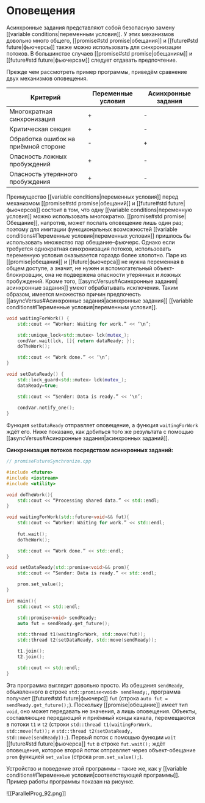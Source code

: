 
# Оповещения

Асинхронные задания представляют собой безопасную замену [[variable conditions|переменным условия]]. У этих механизмов довольно много общего, [[promise#std promise|обещания]] и [[future#std future|фьючерсы]] также можно использовать для синхронизации потоков. В большинстве случаев [[promise#std promise|обещаниям]] и [[future#std future|фьючерсам]] следует отдавать предпочтение.

Прежде чем рассмотреть пример программы, приведём сравнение двух механизмов оповещения.

| **Критерий**                         | **Переменные условия** | **Асинхронные задания** |
| ------------------------------------ | ---------------------- | ----------------------- |
| Многократная синхронизация           | +                      | -                       |
| Критическая секция                   | +                      | -                       |
| Обработка ошибок на приёмной стороне | -                      | +                       |
| Опасность ложных пробуждений         | +                      | -                       |
| Опасность утерянного пробуждения     | +                      | -                       |

Преимущество [[variable conditions|переменных условия]] перед механизмом [[promise#std promise|обещаний]] и [[future#std future|фьючерсов]] состоит в том, что одну [[variable conditions|переменную условия]] можно использовать многократно. [[promise#std promise|Обещание]], напротив, может послать оповещение лишь один раз; поэтому для имитации функциональных возможностей [[variable conditions#Переменные условия|переменных условия]] пришлось бы использовать множество пар обещание–фьючерс. Однако если требуется однократная синхронизация потоков, использовать переменную условия оказывается гораздо более хлопотно. Паре из [[promise|обещания]] и [[future|фьючерса]] не нужна переменная в общем доступе, а значит, не нужен и вспомогательный объект-блокировщик, она не подвержена опасности утерянных и ложных пробуждений. Кроме того, [[asyncVersus#Асинхронные задания|асинхронные задания]] умеют обрабатывать исключения. Таким образом, имеется множество причин предпочесть [[asyncVersus#Асинхронные задания|асинхронные задания]] [[variable conditions#Переменные условия|переменным условия]].

```c++
void waitingForWork() {
	std::cout << “Worker: Waiting for work.” << ‘\n’;

	std::unique_lock<std::mutex> lck(mutex_);
	condVar.wait(lck, []{ return dataReady; });
	doTheWork();

	std::cout << “Work done.” << ‘\n’;
}

void setDataReady() {
	std::lock_guard<std::mutex> lck(mutex_);
	dataReady=true;

	std::cout << “Sender: Data is ready.” << ‘\n’;
	
	condVar.notify_one();
}
```

Функция `setDataReady` отправляет оповещение, а функция `waitingForWork` ждёт его. Ниже показано, как добиться того же результата с помощью [[asyncVersus#Асинхронные задания|асинхронных заданий]].

**Синхронизация потоков посредством асинхронных заданий:**
```c++
// promiseFutureSynchronize.cpp

#include <future>
#include <iostream>
#include <utility>

void doTheWork(){
	std::cout << “Processing shared data.” << std::endl;
}

void waitingForWork(std::future<void>&& fut){
	std::cout << “Worker: Waiting for work.” << std::endl;
	
	fut.wait();
	doTheWork();

	std::cout << “Work done.” << std::endl;
}

void setDataReady(std::promise<void>&& prom){
	std::cout << “Sender: Data is ready.” << std::endl;

	prom.set_value();
}

int main(){
	std::cout << std::endl;

	std::promise<void> sendReady;
	auto fut = sendReady.get_future();

	std::thread t1(waitingForWork, std::move(fut));
	std::thread t2(setDataReady, std::move(sendReady));

	t1.join();
	t2.join();

	std::cout << std::endl;
}
```

Эта программа выглядит довольно просто. Из обещания `sendReady`, объявленного в строке `std::promise<void> sendReady;`, программа получает [[future#std future|фьючерс]] `fut` (строка `auto fut = sendReady.get_future();`). Поскольку [[promise|обещание]] имеет тип `void`, оно может передавать не значения, а лишь оповещения. Объекты, составляющие передающий и приёмный концы канала, перемещаются в потоки `t1` и `t2` (строки `std::thread t1(waitingForWork, std::move(fut));` и `std::thread t2(setDataReady, std::move(sendReady));`). Первый поток с помощью функции `wait` [[future#std future|фьючерса]] `fut` в строке `fut.wait();` ждёт оповещения, которое второй поток отправляет через объект-обещание `prom` функцией `set_value` (строка `prom.set_value();`).

Устройство и поведение этой программы – такие же, как у [[variable conditions#Переменные условия|соответствующей программы]]. Пример работы программы показан на рисунке.

![[ParallelProg_92.png]]

